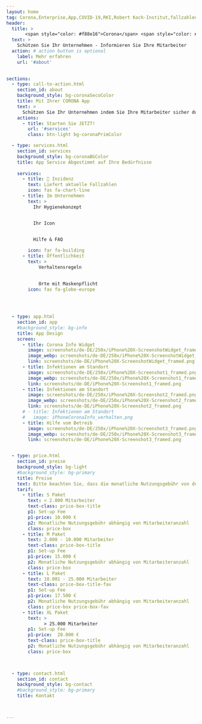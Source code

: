 ```yaml
---
layout: home
tag: Corona,Enterprise,App,COVID-19,RKI,Robert Koch-Institut,fallzahlen,enterprise,gesundheit,Mitarbeiter,unternehmen,Infektionsfälle,deutschland
header:
  title: >
       <span style="color: #f88e16">Corona</span> <span style="color: #191919">Info App </span> 
  text: >
    Schützen Sie Ihr Unternehmen - Informieren Sie Ihre Mitarbeiter 
  action: # action button is optional
    label: Mehr erfahren
    url: '#about'
 

sections:
  - type: call-to-action.html
    section_id: about
    background_style: bg-coronaSecoColor 
    title: Mit Ihrer CORONA App
    text: >
      Schützen Sie Ihr Unternehmen indem Sie Ihre Mitarbeiter sicher durch die Pandemie führen. Schaffen Sie Transparenz über die aktuelle Situation an Ihren Unternehmensstandorten. 
    actions:
      - title: Starten Sie JETZT!
        url: '#services'
        class: btn-light bg-coronaPrimColor

  - type: services.html
    section_id: services
    background_style: bg-coronaBGColor
    title: App Service Abgestimmt auf Ihre Bedürfnisse
    
    services:
      - title: 🦠 Inzidenz
        text: Liefert aktuelle Fallzahlen
        icon: fas fa-chart-line 
      - title: Im Unternehmen
        text: >
          Ihr Hygienekonzept


          Ihr Icon


          Hilfe & FAQ
         
        icon: far fa-building 
      - title: Öffentlichkeit
        text: >
            Verhaltensregeln 

              
            Orte mit Maskenpflicht
        icon: fas fa-globe-europe
   
   


  - type: app.html
    section_id: app
    #background_style: bg-info
    title: App Design 
    screen:
      - title: Corona Info Widget
        image: screenshots/de-DE/250x/iPhone%20X-ScreenshotWidget_framed.png
        image_webp: screenshots/de-DE/250x/iPhone%20X-ScreenshotWidget_framed.webp
        link: screenshots/de-DE/iPhone%20X-ScreenshotWidget_framed.png
      - title: Infektionen am Standort
        image: screenshots/de-DE/250x/iPhone%20X-Screenshot1_framed.png 
        image_webp: screenshots/de-DE/250x/iPhone%20X-Screenshot1_framed.webp 
        link: screenshots/de-DE/iPhone%20X-Screenshot1_framed.png
      - title: Infektionen am Standort
        image: screenshots/de-DE/250x/iPhone%20X-Screenshot2_framed.png 
        image_webp: screenshots/de-DE/250x/iPhone%20X-Screenshot2_framed.webp 
        link: screenshots/de-DE/iPhone%20X-Screenshot2_framed.png
      # - title: Infektionen am Standort
      #   image: iPhoneCoronaInfo_verhalten.png
      - title: Hilfe vom Betreib
        image: screenshots/de-DE/250x/iPhone%20X-Screenshot3_framed.png 
        image_webp: screenshots/de-DE/250x/iPhone%20X-Screenshot3_framed.webp 
        link: screenshots/de-DE/iPhone%20X-Screenshot3_framed.png 


  - type: price.html
    section_id: preise
    background_style: bg-light
    #background_style: bg-primary
    title: Preise
    text: Bitte beachten Sie, dass die monatliche Nutzungsgebühr von der Anzahl Ihrer Mitarbeiter abhängig ist. Eine genaue Berechnung für Ihr Unternehmen lassen wir Ihnen gerne kostenlos und unverbindlich zukommen.
    tarif:
      - title: S Paket
        text: < 2.000 Mitarbeiter
        text-class: price-box-title
        p1: Set-up Fee 
        p1-price: 10.000 €
        p2: Monatliche Nutzungsgebühr abhängig von Mitarbeiteranzahl
        class: price-box
      - title: M Paket
        text: 2.000 - 10.000 Mitarbeiter
        text-class: price-box-title 
        p1: Set-up Fee 
        p1-price: 15.000 €
        p2: Monatliche Nutzungsgebühr abhängig von Mitarbeiteranzahl
        class: price-box
      - title: L Paket
        text: 10.001 - 25.000 Mitarbeiter
        text-class: price-box-title-fav 
        p1: Set-up Fee  
        p1-price: 17.500 €
        p2: Monatliche Nutzungsgebühr abhängig von Mitarbeiteranzahl
        class: price-box price-box-fav
      - title: XL Paket
        text: > 
              > 25.000 Mitarbeiter
        p1: Set-up Fee
        p1-price:  20.000 €
        text-class: price-box-title  
        p2: Monatliche Nutzungsgebühr abhängig von Mitarbeiteranzahl
        class: price-box

 

  - type: contact.html
    section_id: contact
    background_style: bg-contact
    #background_style: bg-primary
    title: Kontakt
 


---
```

 